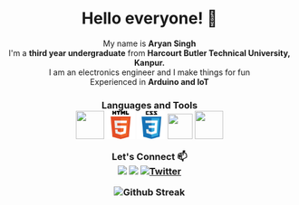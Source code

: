 
<h1 align="center">Hello everyone! 👋 </h1>
<p align= "center">     
    My name is <b> Aryan Singh</b> <br> 
    I'm a  <b>third year undergraduate</b> from <b>Harcourt Butler Technical University, Kanpur.</b>
   <br> I am an electronics engineer and I make things for fun
  <br> Experienced in  <b>Arduino and IoT</b>
</p>
  
<p align="center">  
<h3 align="center"><b>Languages and Tools<b>
<br>
<img src="https://user-images.githubusercontent.com/87319921/131159583-60be0f3d-d25f-463f-a632-75f8f37417d1.png" width="50" height="50">
<img src="https://raw.githubusercontent.com/github/explore/80688e429a7d4ef2fca1e82350fe8e3517d3494d/topics/html/html.png" width="50" height="50">
<img src="https://raw.githubusercontent.com/github/explore/80688e429a7d4ef2fca1e82350fe8e3517d3494d/topics/css/css.png" width="50" height="50">
<img src="https://user-images.githubusercontent.com/87319921/131159622-703987cf-80fc-4342-a74b-0cb957a2d58b.png" width="44" height="45">
<img src="https://avatars.githubusercontent.com/u/379109?s=200&v=4" width="50" height="50">
</p>

<p align= "center">
 <b>Let's Connect 📫</b>
 <br>
<a href="https://www.linkedin.com/in/aryan-singh-98a554230/" target="_blank"><img src="https://img.shields.io/badge/LinkedIn-0077B5?style=for-the-badge&logo=linkedin&logoColor=white"></a> 
<a href="mailto:aryn.snh@gmail.com"><img src="https://img.shields.io/badge/Gmail-D14836?style=for-the-badge&logo=gmail&logoColor=white"></a> 
<a href="https://twitter.com/Singh_Aryan_" target="_blank"><img alt="Twitter" src="https://img.shields.io/badge/-Twitter-00acee?style=for-the-badge&logo=twitter&logoColor=white"></a>
</p>

<img src="https://github-readme-streak-stats.herokuapp.com?user=aryan-42&theme=tokyonight&date_format=M%20j%5B%2C%20Y%5D" alt="Github Streak">
<br>
<br>
